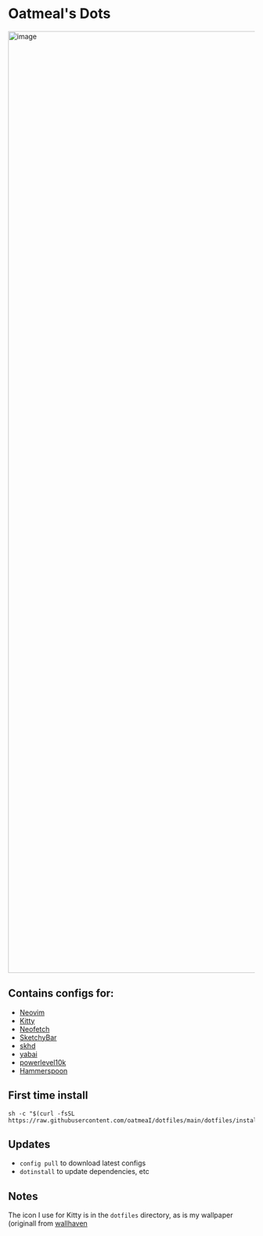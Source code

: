 # Oatmeal's Dots

<img width="1920" alt="image" src="https://user-images.githubusercontent.com/1302124/184759997-85ddc1eb-c9d9-457c-b8d2-a68441502de2.png">

## Contains configs for:

- [Neovim](https://neovim.io/)
- [Kitty](https://sw.kovidgoyal.net/kitty/)
- [Neofetch](https://github.com/dylanaraps/neofetch)
- [SketchyBar](https://felixkratz.github.io/SketchyBar/)
- [skhd](https://github.com/koekeishiya/skhd)
- [yabai](https://github.com/koekeishiya/yabai)
- [powerlevel10k](https://github.com/romkatv/powerlevel10k)
- [Hammerspoon](https://www.hammerspoon.org/)

## First time install

```
sh -c "$(curl -fsSL https://raw.githubusercontent.com/oatmeaI/dotfiles/main/dotfiles/install.sh)"
```

## Updates

- `config pull` to download latest configs
- `dotinstall` to update dependencies, etc

## Notes
The icon I use for Kitty is in the `dotfiles` directory, as is my wallpaper (originall from [wallhaven](https://wallhaven.cc/)
